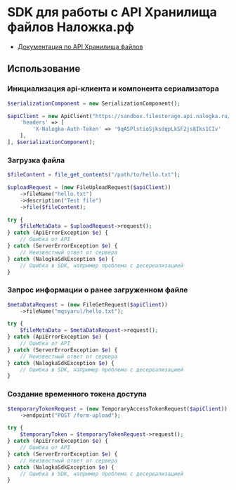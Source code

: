 # SDK для работы с API Хранилища файлов Наложка.рф

- [Документация по API Хранилища файлов](https://api.nalogka.ru/misc/files.html)

## Использование

### Инициализация api-клиента и компонента сериализатора

```php
$serializationComponent = new SerializationComponent();

$apiClient = new ApiClient("https://sandbox.filestorage.api.nalogka.ru/", [
    'headers' => [
        'X-Nalogka-Auth-Token' => '9qASPlstioSjksdqpLkSF2js8Iks1CIv'
    ],
], $serializationComponent);
```

### Загрузка файла

```php
$fileContent = file_get_contents("/path/to/hello.txt");

$uploadRequest = (new FileUploadRequest($apiClient))
    ->fileName("hello.txt")
    ->description("Test file")
    ->file($fileContent);

try {
    $fileMetaData = $uploadRequest->request();
} catch (ApiErrorException $e) {
    // Ошибка от API
} catch (ServerErrorException $e) {
    // Неизвестный ответ от сервера
} catch (NalogkaSdkException $e) {
    // Ошибка в SDK, например проблема с десереализацией
}
```

### Запрос информации о ранее загруженном файле

```php
$metaDataRequest = (new FileGetRequest($apiClient))
    ->fileName("mqsyarul/hello.txt");

try {
    $fileMetaData = $metaDataRequest->request();
} catch (ApiErrorException $e) {
    // Ошибка от API
} catch (ServerErrorException $e) {
    // Неизвестный ответ от сервера
} catch (NalogkaSdkException $e) {
    // Ошибка в SDK, например проблема с десереализацией
}
```

### Создание временного токена доступа

```php
$temporaryTokenRequest = (new TemporaryAccessTokenRequest($apiClient))
    ->endpoint("POST /form-upload");

try {
    $temporaryToken = $temporaryTokenRequest->request();
} catch (ApiErrorException $e) {
    // Ошибка от API
} catch (ServerErrorException $e) {
    // Неизвестный ответ от сервера
} catch (NalogkaSdkException $e) {
    // Ошибка в SDK, например проблема с десереализацией
}
```
